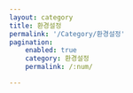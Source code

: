 ```yaml
---
layout: category
title: 환경설정
permalink: '/Category/환경설정'
pagination:
    enabled: true
    category: 환경설정
    permalink: /:num/

---
```


<style>
    background-imgae: url('/public/logo.png');
</style>
